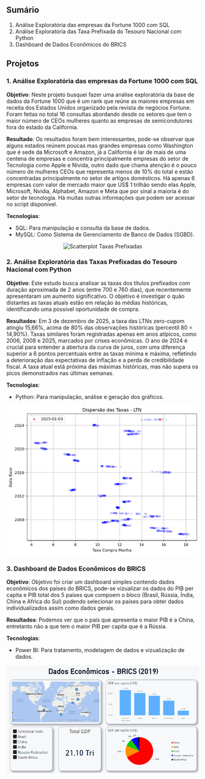 ## Sumário
1. Análise Exploratória das empresas da Fortune 1000 com SQL
2. Análise Exploratória das Taxa Prefixada do Tesouro Nacional com Python
3. Dashboard de Dados Econômicos do BRICS

## Projetos

### 1. Análise Exploratória das empresas da Fortune 1000 com SQL

**Objetivo**: Neste projeto busquei fazer uma análise exploratória da base de dados da Fortune 1000 que é um rank que reúne as maiores empresas em receita dos Estados Unidos organizado pela revista de negócios Fortune. Foram feitas no total 16 consultas abordando desde os setores que tem o maior número de CEOs mulheres quanto as empresas de semicondutores fora do estado da California. 

**Resultado**: Os resultados foram bem interessantes, pode-se observar que alguns estados reúnem poucas mas grandes empresas como Washington que é sede da Microsoft e Amazon, já a California é lar de mais de uma centena de empresas e concentra principalmente empresas do setor de Tecnologia como Apple e Nivida, outro dado que chama atenção é o pouco número de mulheres CEOs que representa menos de 10% do total e estão concentradas principalmente no setor de artigos domésticos. Há apenas 6 empresas com valor de mercado maior que US$ 1 trilhão sendo elas Apple, Microsoft, Nvidia, Alphabet, Amazon e Meta que por sinal a maioria é do setor de tecnologia. Há muitas outras informações que podem ser acessar no script disponível. 

**Tecnologias**: 
- SQL: Para manipulação e consulta da base de dados.
- MySQL: Como Sistema de Gerenciamento de Banco de Dados (SGBD).

<p align="center">
  <img src="https://github.com/user-attachments/assets/8f43fe27-53b2-46b5-aceb-02a688e0293b" alt="Scatterplot Taxas Prefixadas" width="650">
</p>

### 2. Análise Exploratória das Taxas Prefixadas do Tesouro Nacional com Python

**Objetivo**: Este estudo busca analisar as taxas dos títulos prefixados com duração aproximada de 2 anos (entre 700 e 760 dias), que recentemente apresentaram um aumento significativo. O objetivo é investigar o quão distantes as taxas atuais estão em relação às médias históricas, identificando uma possível oportunidade de compra.

**Resultados**: Em 3 de dezembro de 2025, a taxa das LTNs zero-cupom atingiu 15,66%, acima de 80% das observações históricas (percentil 80 = 14,90%). Taxas similares foram registradas apenas em anos atípicos, como 2006, 2008 e 2025, marcados por crises econômicas. O ano de 2024 é crucial para entender a abertura da curva de juros, com uma diferença superior a 6 pontos percentuais entre as taxas mínima e máxima, refletindo a deterioração das expectativas de inflação e a perda de credibilidade fiscal. A taxa atual está próxima das máximas históricas, mas não supera os picos demonstrados nas últimas semanas. 

**Tecnologias**:
- Python: Para manipulação, análise e geração dos gráficos.

<p align="center">
  <img src="https://github.com/emanuelprd/Projetos-Data-Analytics/blob/main/Taxas%20Prefixadas%20(LTN)/Scatterplot%20Taxas%20Prefixadas.png?raw=true" alt="Scatterplot Taxas Prefixadas" width="650">
</p>

### 3. Dashboard de Dados Econômicos do BRICS

**Objetivo**: Objetivo foi criar um dashboard simples contendo dados econômicos dos países do BRICS, pode-se vizualizar os dados do PIB per capita e PIB total dos 5 países que compoem o bloco (Brasil, Rússia, Índia, China e Africa do Sul) podendo selecionar os países para obter dados individualizados assim como dados gerais. 

**Resultados**: Podemos ver que o país que apresenta o maior PIB é a China, entretanto não a que tem o maior PIB per capita que é a Rússia.

**Tecnologias**: 
- Power BI: Para tratamento, modelagem de dados e vizualização de dados.

<p align="center">
  <img src="https://github.com/emanuelprd/Projetos-Data-Analytics/blob/main/Dashboard%20BRICS/Dashboard%20BRICS.png?raw=true" alt="BRICS Dashboard" width="800">
</p>



